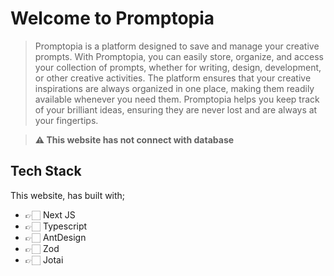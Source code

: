 # Welcome to Promptopia

> Promptopia is a platform designed to save and manage your creative prompts. With Promptopia, you can easily store, organize, and access your collection of prompts, whether for writing, design, development, or other creative activities. The platform ensures that your creative inspirations are always organized in one place, making them readily available whenever you need them. Promptopia helps you keep track of your brilliant ideas, ensuring they are never lost and are always at your fingertips.

> <b>⚠️ This website has not connect with database</b>

## Tech Stack

This website, has built with;

<ul>
<li>👉🏻 Next JS</li>
<li>👉🏻 Typescript</li>
<li>👉🏻 AntDesign</li>
<li>👉🏻 Zod</li>
<li>👉🏻 Jotai</li>
</ul>